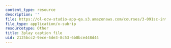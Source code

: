 ```yaml
---
content_type: resource
description: ''
file: https://ol-ocw-studio-app-qa.s3.amazonaws.com/courses/3-091sc-introduction-to-solid-state-chemistry-fall-2010/2125bcc29ece6de38c536b8bce448d44_K30HeE8fEq8.srt
file_type: application/x-subrip
resourcetype: Other
title: 3play caption file
uid: 2125bcc2-9ece-6de3-8c53-6b8bce448d44
---
```

